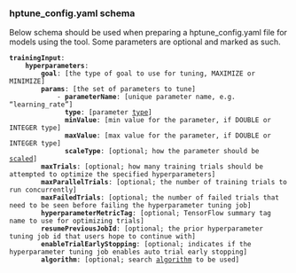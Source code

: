 
### hptune_config.yaml schema

Below schema should be used when preparing a hptune_config.yaml file for models using the tool. Some parameters are optional and marked as such.

<pre><code><b>trainingInput</b>:
	<b>hyperparameters</b>:
		<b>goal</b>: [the type of goal to use for tuning, MAXIMIZE or MINIMIZE]
		<b>params</b>: [the set of parameters to tune]
			- <b>parameterName</b>: [unique parameter name, e.g. “learning_rate”]
			  <b>type</b>: [parameter <a href="https://cloud.google.com/ai-platform/training/docs/reference/rest/v1/projects.jobs#ParameterType">type</a>]
			  <b>minValue</b>: [min value for the parameter, if DOUBLE or INTEGER type]
			 <b> maxValue</b>: [max value for the parameter, if DOUBLE or INTEGER type]
			  <b>scaleType</b>: [optional; how the parameter should be <a href="https://cloud.google.com/ai-platform/training/docs/reference/rest/v1/projects.jobs#ScaleType">scaled</a>]
		<b>maxTrials</b>: [optional; how many training trials should be attempted to optimize the specified hyperparameters]
		<b>maxParallelTrials</b>: [optional; the number of training trials to run concurrently]
		<b>maxFailedTrials</b>: [optional; the number of failed trials that need to be seen before failing the hyperparameter tuning job]
		<b>hyperparameterMetricTag</b>: [optional; TensorFlow summary tag name to use for optimizing trials]
		<b>resumePreviousJobId</b>: [optional; the prior hyperparameter tuning job id that users hope to continue with]
		<b>enableTrialEarlyStopping</b>: [optional; indicates if the hyperparameter tuning job enables auto trial early stopping]
		<b>algorithm</b>: [optional; search <a href="https://cloud.google.com/ai-platform/training/docs/reference/rest/v1/projects.jobs#Algorithm">algorithm</a> to be used]<code></pre>